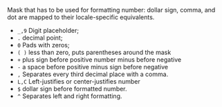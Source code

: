 Mask that has to be used for formatting number: dollar sign, comma, and dot are mapped to their locale-specific equivalents.

- `_,9` Digit placeholder;
- `.` decimal point;
- `0` Pads with zeros;
- `( )` less than zero, puts parentheses around the mask
- `+` plus sign before positive number minus before negative
- `-` a space before positive minus sign before negative
- `,` Separates every third decimal place with a comma.
- `L,C` Left-justifies or center-justifies number
- `$` dollar sign before formatted number.
- `^` Separates left and right formatting.